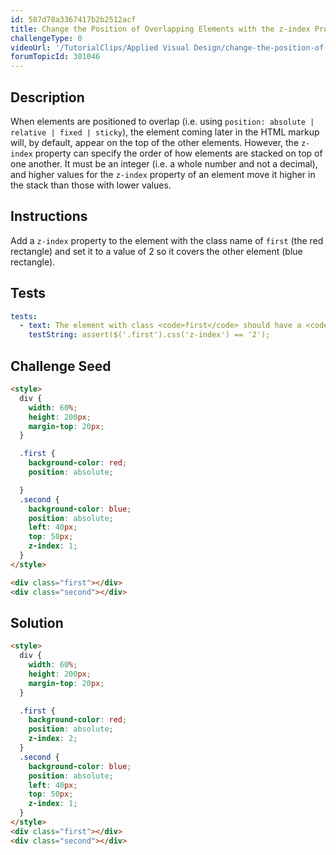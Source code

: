 ```yaml
---
id: 587d78a3367417b2b2512acf
title: Change the Position of Overlapping Elements with the z-index Property
challengeType: 0
videoUrl: '/TutorialClips/Applied Visual Design/change-the-position-of-overlapping-elements-with-the-z-index-property.webm'
forumTopicId: 301046
---
```


## Description
<section id='description'>
When elements are positioned to overlap (i.e. using <code>position: absolute | relative | fixed | sticky</code>), the element coming later in the HTML markup will, by default, appear on the top of the other elements. However, the <code>z-index</code> property can specify the order of how elements are stacked on top of one another. It must be an integer (i.e. a whole number and not a decimal), and higher values for the <code>z-index</code> property of an element move it higher in the stack than those with lower values.
</section>

## Instructions
<section id='instructions'>
Add a <code>z-index</code> property to the element with the class name of <code>first</code> (the red rectangle) and set it to a value of 2 so it covers the other element (blue rectangle).
</section>

## Tests
<section id='tests'>

```yml
tests:
  - text: The element with class <code>first</code> should have a <code>z-index</code> value of 2.
    testString: assert($('.first').css('z-index') == '2');

```

</section>

## Challenge Seed
<section id='challengeSeed'>

<div id='html-seed'>

```html
<style>
  div {
    width: 60%;
    height: 200px;
    margin-top: 20px;
  }

  .first {
    background-color: red;
    position: absolute;

  }
  .second {
    background-color: blue;
    position: absolute;
    left: 40px;
    top: 50px;
    z-index: 1;
  }
</style>

<div class="first"></div>
<div class="second"></div>
```

</div>



</section>

## Solution
<section id='solution'>

```html
<style>
  div {
    width: 60%;
    height: 200px;
    margin-top: 20px;
  }

  .first {
    background-color: red;
    position: absolute;
    z-index: 2;
  }
  .second {
    background-color: blue;
    position: absolute;
    left: 40px;
    top: 50px;
    z-index: 1;
  }
</style>
<div class="first"></div>
<div class="second"></div>
```

</section>
